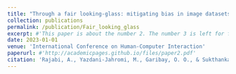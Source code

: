 ```yaml
---
title: "Through a fair looking-glass: mitigating bias in image datasets"
collection: publications
permalink: /publication/Fair_looking_glass
excerpt: #'This paper is about the number 2. The number 3 is left for future work.'
date: 2023-01-01
venue: 'International Conference on Human-Computer Interaction'
paperurl: #'http://academicpages.github.io/files/paper2.pdf'
citation: 'Rajabi, A., Yazdani-Jahromi, M., Garibay, O. O., & Sukthankar, G. (2023, July). Through a fair looking-glass: mitigating bias in image datasets. In International Conference on Human-Computer Interaction (pp. 446-459). Cham: Springer Nature Switzerland.'
---
```

